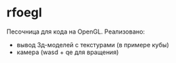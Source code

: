 # rfoegl
Песочница для кода на OpenGL.
Реализовано:
- вывод 3д-моделей с текстурами (в примере кубы)
- камера (wasd + qe для вращения)
